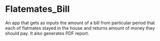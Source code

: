 # Flatemates_Bill
An app that gets as inputs the amount of a bill from particular period that each of flatmates stayed in the house and returns amount of money they should  pay.
It also generates PDF report.
